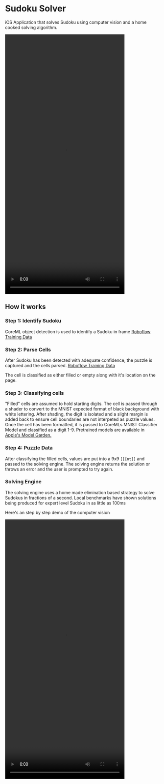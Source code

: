 # Sudoku Solver
iOS Application that solves Sudoku using computer vision and a home cooked solving algorithm.

<video src="Assets/SudokuSolver-SpeedTest.MP4" width="390" height="844" controls></video>

## How it works

### Step 1: Identify Sudoku
CoreML object detection is used to identify a Sudoku in frame
[Roboflow Training Data](https://app.roboflow.com/pete-mksb1/sudoku-vision/overview)

### Step 2: Parse Cells
After Sudoku has been detected with adequate confidence, the puzzle is captured and the cells parsed.
[Roboflow Training Data](https://app.roboflow.com/pete-mksb1/sudoku-cell-vision/overview)

The cell is classified as either filled or empty along with it's location on the page.

### Step 3: Classifying cells
"Filled" cells are assumed to hold starting digits. The cell is passed through a shader to convert to the MNIST expected format of black background with white lettering.
After shading, the digit is isolated and a slight margin is added back to ensure cell boundaries are not interpeted as puzzle values.
Once the cell has been formatted, it is passed to CoreMLs MNIST Classifier Model and classified as a digit 1-9.
Pretrained models are available in [Apple's Model Garden.](https://developer.apple.com/machine-learning/models/)

### Step 4: Puzzle Data
After classifying the filled cells, values are put into a 9x9 `[[Int]]` and passed to the solving engine.
The solving engine returns the solution or throws an error and the user is prompted to try again.

### Solving Engine
The solving engine uses a home made elimination based strategy to solve Sudokus in fractions of a second.
Local benchmarks have shown solutions being produced for expert level Sudoku in as little as 100ms


Here's an step by step demo of the computer vision

<video src="Assets/SudokuSolver-Demo.MP4" width="390" height="844" controls></video>